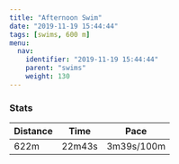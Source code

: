 ```yaml
---
title: "Afternoon Swim"
date: "2019-11-19 15:44:44"
tags: [swims, 600 m]
menu:
  nav:
    identifier: "2019-11-19 15:44:44"
    parent: "swims"
    weight: 130
---
```


### Stats

| Distance | Time | Pace |
|----------|------|------|
|622m|22m43s|3m39s/100m|
